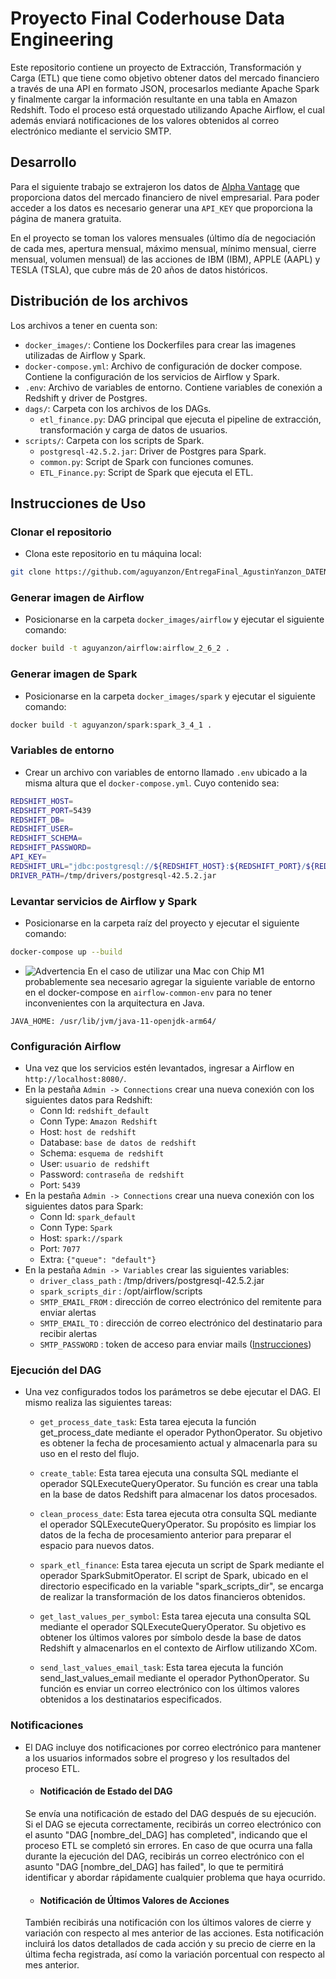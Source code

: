 # Proyecto Final Coderhouse Data Engineering

Este repositorio contiene un proyecto de Extracción, Transformación y Carga (ETL) que tiene como objetivo obtener datos del mercado financiero a través de una API en formato JSON, procesarlos mediante Apache Spark y finalmente cargar la información resultante en una tabla en Amazon Redshift. Todo el proceso está orquestado utilizando Apache Airflow, el cual además enviará notificaciones de los valores obtenidos al correo electrónico mediante el servicio SMTP.

## Desarrollo 
Para el siguiente trabajo se extrajeron los datos de
[Alpha Vantage](https://www.alphavantage.co/) que proporciona datos del mercado financiero de nivel empresarial. Para poder acceder a los datos es necesario generar una `API_KEY` que proporciona la página de manera gratuita.

En el proyecto se toman los valores mensuales (último día de negociación de cada mes, apertura mensual, máximo mensual, mínimo mensual, cierre mensual, volumen mensual) de las acciones de IBM (IBM), APPLE (AAPL) y TESLA (TSLA), que cubre más de 20 años de datos históricos.

## Distribución de los archivos
Los archivos a tener en cuenta son:
* `docker_images/`: Contiene los Dockerfiles para crear las imagenes utilizadas de Airflow y Spark.
* `docker-compose.yml`: Archivo de configuración de docker compose. Contiene la configuración de los servicios de Airflow y Spark.
* `.env`: Archivo de variables de entorno. Contiene variables de conexión a Redshift y driver de Postgres.
* `dags/`: Carpeta con los archivos de los DAGs.
    * `etl_finance.py`: DAG principal que ejecuta el pipeline de extracción, transformación y carga de datos de usuarios.
* `scripts/`: Carpeta con los scripts de Spark.
    * `postgresql-42.5.2.jar`: Driver de Postgres para Spark.
    * `common.py`: Script de Spark con funciones comunes.
    * `ETL_Finance.py`: Script de Spark que ejecuta el ETL.

## Instrucciones de Uso
### Clonar el repositorio
* Clona este repositorio en tu máquina local:
```bash
git clone https://github.com/aguyanzon/EntregaFinal_AgustinYanzon_DATENG_51935.git
```
### Generar imagen de Airflow
* Posicionarse en la carpeta `docker_images/airflow` y ejecutar el siguiente comando:
```bash
docker build -t aguyanzon/airflow:airflow_2_6_2 .
```
### Generar imagen de Spark
* Posicionarse en la carpeta `docker_images/spark` y ejecutar el siguiente comando:
```bash
docker build -t aguyanzon/spark:spark_3_4_1 .
```
### Variables de entorno
* Crear un archivo con variables de entorno llamado `.env` ubicado a la misma altura que el `docker-compose.yml`. Cuyo contenido sea:
```bash
REDSHIFT_HOST=
REDSHIFT_PORT=5439
REDSHIFT_DB=
REDSHIFT_USER=
REDSHIFT_SCHEMA=
REDSHIFT_PASSWORD=
API_KEY=
REDSHIFT_URL="jdbc:postgresql://${REDSHIFT_HOST}:${REDSHIFT_PORT}/${REDSHIFT_DB}?user=${REDSHIFT_USER}&password=${REDSHIFT_PASSWORD}"
DRIVER_PATH=/tmp/drivers/postgresql-42.5.2.jar
```
### Levantar servicios de Airflow y Spark
* Posicionarse en la carpeta raíz del proyecto y ejecutar el siguiente comando:
```bash
docker-compose up --build
```
* ![Advertencia](https://img.shields.io/badge/-Advertencia-red)
En el caso de utilizar una Mac con Chip M1 probablemente sea necesario agregar la siguiente variable de entorno en el docker-compose en `airflow-common-env` para no tener inconvenientes con la arquitectura en Java.
```
JAVA_HOME: /usr/lib/jvm/java-11-openjdk-arm64/
```
### Configuración Airflow
* Una vez que los servicios estén levantados, ingresar a Airflow en `http://localhost:8080/`.
* En la pestaña `Admin -> Connections` crear una nueva conexión con los siguientes datos para Redshift:
    * Conn Id: `redshift_default`
    * Conn Type: `Amazon Redshift`
    * Host: `host de redshift`
    * Database: `base de datos de redshift`
    * Schema: `esquema de redshift`
    * User: `usuario de redshift`
    * Password: `contraseña de redshift`
    * Port: `5439`
* En la pestaña `Admin -> Connections` crear una nueva conexión con los siguientes datos para Spark:
    * Conn Id: `spark_default`
    * Conn Type: `Spark`
    * Host: `spark://spark`
    * Port: `7077`
    * Extra: `{"queue": "default"}`
* En la pestaña `Admin -> Variables` crear las siguientes variables:
    * `driver_class_path` : /tmp/drivers/postgresql-42.5.2.jar
    * `spark_scripts_dir` : /opt/airflow/scripts
    * `SMTP_EMAIL_FROM` : dirección de correo electrónico del remitente para enviar alertas
    * `SMTP_EMAIL_TO` : dirección de correo electrónico del destinatario para recibir alertas
    * `SMTP_PASSWORD` : token de acceso para enviar mails ([Instrucciones](https://support.google.com/accounts/answer/185833?hl=es-419))

### Ejecución del DAG
* Una vez configurados todos los parámetros se debe ejecutar el DAG. El mismo realiza las siguientes tareas:
    * `get_process_date_task`: Esta tarea ejecuta la función get_process_date mediante el operador PythonOperator. Su objetivo es obtener la fecha de procesamiento actual y almacenarla para su uso en el resto del flujo.

    * `create_table`: Esta tarea ejecuta una consulta SQL mediante el operador SQLExecuteQueryOperator. Su función es crear una tabla en la base de datos Redshift para almacenar los datos procesados.

    * `clean_process_date`: Esta tarea ejecuta otra consulta SQL mediante el operador SQLExecuteQueryOperator. Su propósito es limpiar los datos de la fecha de procesamiento anterior para preparar el espacio para nuevos datos.

    * `spark_etl_finance`: Esta tarea ejecuta un script de Spark mediante el operador SparkSubmitOperator. El script de Spark, ubicado en el directorio especificado en la variable "spark_scripts_dir", se encarga de realizar la transformación de los datos financieros obtenidos.

    * `get_last_values_per_symbol`: Esta tarea ejecuta una consulta SQL mediante el operador SQLExecuteQueryOperator. Su objetivo es obtener los últimos valores por símbolo desde la base de datos Redshift y almacenarlos en el contexto de Airflow utilizando XCom.

    * `send_last_values_email_task`: Esta tarea ejecuta la función send_last_values_email mediante el operador PythonOperator. Su función es enviar un correo electrónico con los últimos valores obtenidos a los destinatarios especificados.

### Notificaciones
* El DAG incluye dos notificaciones por correo electrónico para mantener a los usuarios informados sobre el progreso y los resultados del proceso ETL.

    * #### Notificación de Estado del DAG
    Se envía una notificación de estado del DAG después de su ejecución. Si el DAG se ejecuta correctamente, recibirás un correo electrónico con el asunto "DAG [nombre_del_DAG] has completed", indicando que el proceso ETL se completó sin errores. En caso de que ocurra una falla durante la ejecución del DAG, recibirás un correo electrónico con el asunto "DAG [nombre_del_DAG] has failed", lo que te permitirá identificar y abordar rápidamente cualquier problema que haya ocurrido.

    * #### Notificación de Últimos Valores de Acciones
    También recibirás una notificación con los últimos valores de cierre y variación con respecto al mes anterior de las acciones. Esta notificación incluirá los datos detallados de cada acción y su precio de cierre en la última fecha registrada, así como la variación porcentual con respecto al mes anterior.
